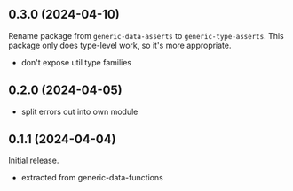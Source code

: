 ## 0.3.0 (2024-04-10)
Rename package from `generic-data-asserts` to `generic-type-asserts`. This
package only does type-level work, so it's more appropriate.

  * don't expose util type families

## 0.2.0 (2024-04-05)
* split errors out into own module

## 0.1.1 (2024-04-04)
Initial release.

  * extracted from generic-data-functions
